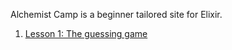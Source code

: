Alchemist Camp is a beginner tailored site for Elixir.

1. [Lesson 1: The guessing game](https://github.com/AndrewMbugua/Elixir-Apps/tree/master/Alchemist_Camp/Lesson%201:%20The%20guessing%20game/guessing_game)
